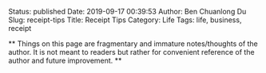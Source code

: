 Status: published
Date: 2019-09-17 00:39:53
Author: Ben Chuanlong Du
Slug: receipt-tips
Title: Receipt Tips
Category: Life
Tags: life, business, receipt

**
Things on this page are
fragmentary and immature notes/thoughts of the author.
It is not meant to readers
but rather for convenient reference of the author and future improvement.
**


